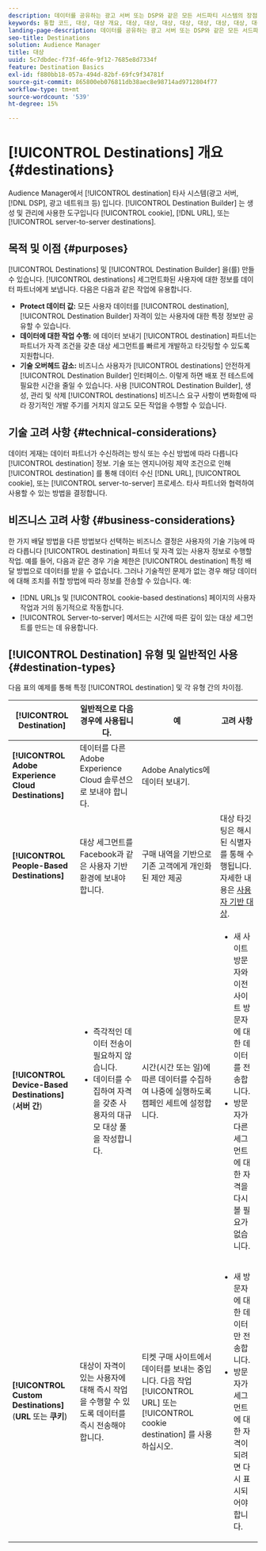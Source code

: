 ```yaml
---
description: 데이터를 공유하는 광고 서버 또는 DSP와 같은 모든 서드파티 시스템의 장점, 유형 및 용도를 살펴보십시오. Destination Builder를 사용하여 쿠키, URL 또는 서버 간 대상을 만들고 관리할 수 있습니다.
keywords: 통합 코드, 대상, 대상 개요, 대상, 대상, 대상, 대상, 대상, 대상, 대상, 대상, 대상, 대상, 대상, 대상, 대상, 대상, 대상, 대상, 대상
landing-page-description: 데이터를 공유하는 광고 서버 또는 DSP와 같은 모든 서드파티 시스템의 장점, 유형 및 용도를 살펴보십시오. Destination Builder를 사용하여 쿠키, URL 또는 서버 간 대상을 만들고 관리할 수 있습니다.
seo-title: Destinations
solution: Audience Manager
title: 대상
uuid: 5c7dbdec-f73f-46fe-9f12-7685e8d7334f
feature: Destination Basics
exl-id: f880bb18-057a-494d-82bf-69fc9f34781f
source-git-commit: 865800eb076811db38aec8e98714ad9712804f77
workflow-type: tm+mt
source-wordcount: '539'
ht-degree: 15%

---
```


# [!UICONTROL Destinations] 개요 {#destinations}

Audience Manager에서 [!UICONTROL destination] 타사 시스템(광고 서버, [!DNL DSP], 광고 네트워크 등) 입니다. [!UICONTROL Destination Builder] 는 생성 및 관리에 사용한 도구입니다 [!UICONTROL cookie], [!DNL URL], 또는 [!UICONTROL server-to-server destinations].

## 목적 및 이점 {#purposes}

<!-- c_destinations.xml -->

[!UICONTROL Destinations] 및 [!UICONTROL Destination Builder] 을(를) 만들 수 있습니다. [!UICONTROL destinations] 세그먼트화된 사용자에 대한 정보를 데이터 파트너에게 보냅니다. 다음은 다음과 같은 작업에 유용합니다.

* **Protect 데이터 값:** 모든 사용자 데이터를 [!UICONTROL destination], [!UICONTROL Destination Builder] 자격이 있는 사용자에 대한 특정 정보만 공유할 수 있습니다.
* **데이터에 대한 작업 수행:** 에 데이터 보내기 [!UICONTROL destination] 파트너는 파트너가 자격 조건을 갖춘 대상 세그먼트를 빠르게 개발하고 타깃팅할 수 있도록 지원합니다.
* **기술 오버헤드 감소:** 비즈니스 사용자가 [!UICONTROL destinations] 안전하게 [!UICONTROL Destination Builder] 인터페이스. 이렇게 하면 배포 전 테스트에 필요한 시간을 줄일 수 있습니다. 사용 [!UICONTROL Destination Builder], 생성, 관리 및 삭제 [!UICONTROL destinations] 비즈니스 요구 사항이 변화함에 따라 장기적인 개발 주기를 거치지 않고도 모든 작업을 수행할 수 있습니다.

## 기술 고려 사항 {#technical-considerations}

<!-- destination-delivery-methods.xml -->

데이터 게재는 데이터 파트너가 수신하려는 방식 또는 수신 방법에 따라 다릅니다 [!UICONTROL destination] 정보. 기술 또는 엔지니어링 제약 조건으로 인해 [!UICONTROL destination] 를 통해 데이터 수신 [!DNL URL], [!UICONTROL cookie], 또는 [!UICONTROL server-to-server] 프로세스. 타사 파트너와 협력하여 사용할 수 있는 방법을 결정합니다.

## 비즈니스 고려 사항 {#business-considerations}

한 가지 배달 방법을 다른 방법보다 선택하는 비즈니스 결정은 사용자의 기술 기능에 따라 다릅니다 [!UICONTROL destination] 파트너 및 자격 있는 사용자 정보로 수행할 작업. 예를 들어, 다음과 같은 경우 기술 제한은 [!UICONTROL destination] 특정 배달 방법으로 데이터를 받을 수 없습니다. 그러나 기술적인 문제가 없는 경우 해당 데이터에 대해 조치를 취할 방법에 따라 정보를 전송할 수 있습니다. 예:

* [!DNL URL]s 및 [!UICONTROL cookie-based destinations] 페이지의 사용자 작업과 거의 동기적으로 작동합니다.
* [!UICONTROL Server-to-server] 메서드는 시간에 따른 깊이 있는 대상 세그먼트를 만드는 데 유용합니다.

## [!UICONTROL Destination] 유형 및 일반적인 사용 {#destination-types}

다음 표의 예제를 통해 특정 [!UICONTROL destination] 및 각 유형 간의 차이점.

| [!UICONTROL Destination] | 일반적으로 다음 경우에 사용됩니다. | 예 | 고려 사항 |
|--- |--- |--- |--- |
| **[!UICONTROL Adobe Experience Cloud Destinations]** | 데이터를 다른 Adobe Experience Cloud 솔루션으로 보내야 합니다. | Adobe Analytics에 데이터 보내기. |  |
| **[!UICONTROL People-Based Destinations]** | 대상 세그먼트를 Facebook과 같은 사용자 기반 환경에 보내야 합니다. | 구매 내역을 기반으로 기존 고객에게 개인화된 제안 제공 | 대상 타깃팅은 해시된 식별자를 통해 수행됩니다. 자세한 내용은 [사용자 기반 대상](people-based-destinations-overview.md). |
| **[!UICONTROL Device-Based Destinations]** (**서버 간**) | <ul><li>즉각적인 데이터 전송이 필요하지 않습니다.</li><li>데이터를 수집하여 자격을 갖춘 사용자의 대규모 대상 풀을 작성합니다.</li></ul> | 시간(시간 또는 일)에 따른 데이터를 수집하여 나중에 실행하도록 캠페인 세트에 설정합니다. | <ul><li>새 사이트 방문자와 이전 사이트 방문자에 대한 데이터를 전송합니다. </li><li>방문자가 다른 세그먼트에 대한 자격을 다시 볼 필요가 없습니다.</li></ul> |
| **[!UICONTROL Custom Destinations]** (**URL** 또는 **쿠키**) | 대상이 자격이 있는 사용자에 대해 즉시 작업을 수행할 수 있도록 데이터를 즉시 전송해야 합니다. | 티켓 구매 사이트에서 데이터를 보내는 중입니다. 다음 작업 [!UICONTROL URL] 또는 [!UICONTROL cookie destination] 를 사용하십시오. | <ul><li>새 방문자에 대한 데이터만 전송합니다. </li><li>방문자가 세그먼트에 대한 자격이 되려면 다시 표시되어야 합니다.</li></ul> |
